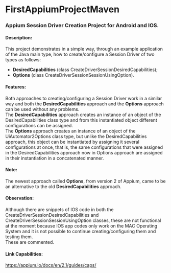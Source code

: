 # FirstAppiumProjectMaven
### Appium Session Driver Creation Project for Android and IOS.

#### Description: 
This project demonstrates in a simple way, through an example application of the Java main type, how to create/configure a Session Driver of two types as follows:
- **DesiredCapabilities** (class CreateDriverSessionDesiredCapabilities);
- **Options** (class CreateDriverSessionSessionUsingOption).

#### Features:
Both approaches to creating/configuring a Session Driver work in a similar way and both the **DesiredCapabilities** approach and the **Options** approach can be used without any problems.<br>
The **DesiredCapabilities** approach creates an instance of an object of the DesiredCapabilities class type and from this instantiated object different configurations can be assigned.<br>
The **Options** approach creates an instance of an object of the UiAutomator2Options class type, but unlike the DesiredCapabilities approach, this object can be instantiated by assigning it 
several configurations at once, that is, the same configurations that were assigned in the DesiredCapabilities approach now in Options approach are assigned in their instantiation in a concatenated manner.

#### Note:
The newest approach called **Options**, from version 2 of Appium, came to be an alternative to the old **DesiredCapabilities** approach.

#### Observation:
Although there are snippets of IOS code in both the CreateDriverSessionDesiredCapabilities and CreateDriverSessionSessionUsingOption classes, these are not functional at the moment because IOS app codes only 
work on the MAC Operating System and it is not possible to continue creating/configuring them and testing them.<br>
These are commented.

#### Link Capabilities:
https://appium.io/docs/en/2.1/guides/caps/